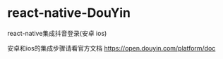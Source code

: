 # react-native-DouYin
react-native集成抖音登录(安卓 ios)

安卓和ios的集成步骤请看官方文档 https://open.douyin.com/platform/doc

